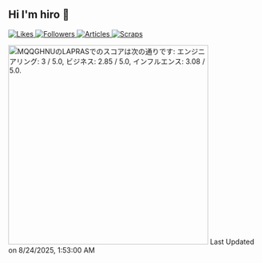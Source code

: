 ## Hi I'm hiro 👋

<!--
**hiro0908/hiro0908** is a ✨ _special_ ✨ repository because its `README.md` (this file) appears on your GitHub profile.

Here are some ideas to get you started:

- 🔭 I’m currently working on ...
- 🌱 I’m currently learning ...
- 👯 I’m looking to collaborate on ...
- 🤔 I’m looking for help with ...
- 💬 Ask me about ...
- 📫 How to reach me: ...
- 😄 Pronouns: ...
- ⚡ Fun fact: ...
-->
<!-- ![GitHub stats](https://github-readme-stats.vercel.app/api?username=hiro315&show_icons=true&count_private=true)
-->
<!-- Zenn -->
<p align="left">
  <a href="https://zenn.dev/hiro315">
    <img src="https://badgen.org/img/zenn/hiro315/likes?style=for-the-badge" alt="Likes" />
  </a>
  <a href="https://zenn.dev/hiro315">
    <img src="https://badgen.org/img/zenn/hiro315/followers?style=for-the-badge" alt="Followers" />
  </a>
  <a href="https://zenn.dev/hiro315">
    <img src="https://badgen.org/img/zenn/hiro315/articles?style=for-the-badge" alt="Articles" />
  </a>
  <a href="https://zenn.dev/hiro315?tab=scraps">
    <img src="https://badgen.org/img/zenn/hiro315/scraps?style=for-the-badge" alt="Scraps" />
  </a>
</p>
<!--START_SECTION:lapras-card-->
<p ><a href="https://lapras.com/public/MQQGHNU" target="_blank" rel="noopener noreferrer"><img alt="MQQGHNUのLAPRASでのスコアは次の通りです: エンジニアリング: 3 / 5.0, ビジネス: 2.85 / 5.0, インフルエンス: 3.08 / 5.0." src="https://lapras-card-generator.vercel.app/api/svg?e=3&b=2.85&i=3.08&b1=%23020E27&b2=%230E5593&i1=%23030E21&i2=%231688BF&l=ja" width="400" ></a>  
Last Updated on 8/24/2025, 1:53:00 AM</p>
<!--END_SECTION:lapras-card-->
